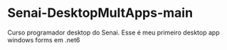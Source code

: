 # Senai-DesktopMultApps-main
Curso programador desktop do Senai. Esse é meu primeiro desktop app windows forms em .net6
